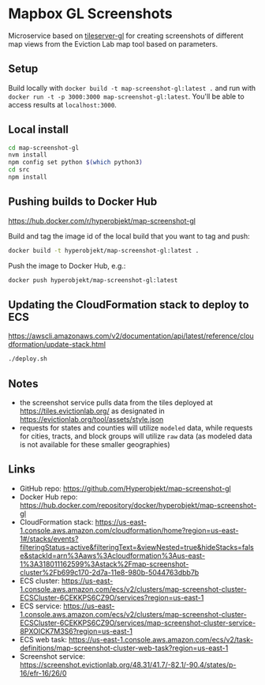 # Mapbox GL Screenshots

Microservice based on [tileserver-gl](https://github.com/klokantech/tileserver-gl) for creating screenshots of different map views from the Eviction Lab map tool based on parameters.

## Setup

Build locally with `docker build -t map-screenshot-gl:latest .` and run with `docker run -t -p 3000:3000 map-screenshot-gl:latest`. You'll be able to access results at `localhost:3000`.

## Local install

```bash
cd map-screenshot-gl
nvm install
npm config set python $(which python3)
cd src
npm install
```

## Pushing builds to Docker Hub

https://hub.docker.com/r/hyperobjekt/map-screenshot-gl

Build and tag the image id of the local build that you want to tag and push:

```bash
docker build -t hyperobjekt/map-screenshot-gl:latest .
```

Push the image to Docker Hub, e.g.:

```bash
docker push hyperobjekt/map-screenshot-gl:latest
```

## Updating the CloudFormation stack to deploy to ECS

https://awscli.amazonaws.com/v2/documentation/api/latest/reference/cloudformation/update-stack.html

```bash
./deploy.sh
```

## Notes

- the screenshot service pulls data from the tiles deployed at https://tiles.evictionlab.org/ as designated in https://evictionlab.org/tool/assets/style.json
- requests for states and counties will utilize `modeled` data, while requests for cities, tracts, and block groups will utilize `raw` data (as modeled data is not available for these smaller geographies)

## Links

 - GitHub repo: https://github.com/Hyperobjekt/map-screenshot-gl
 - Docker Hub repo: https://hub.docker.com/repository/docker/hyperobjekt/map-screenshot-gl
 - CloudFormation stack: https://us-east-1.console.aws.amazon.com/cloudformation/home?region=us-east-1#/stacks/events?filteringStatus=active&filteringText=&viewNested=true&hideStacks=false&stackId=arn%3Aaws%3Acloudformation%3Aus-east-1%3A318011162599%3Astack%2Fmap-screenshot-cluster%2Fb699c170-2d7a-11e8-980b-5044763dbb7b
 - ECS cluster: https://us-east-1.console.aws.amazon.com/ecs/v2/clusters/map-screenshot-cluster-ECSCluster-6CEKKPS6CZ9O/services?region=us-east-1
 - ECS service: https://us-east-1.console.aws.amazon.com/ecs/v2/clusters/map-screenshot-cluster-ECSCluster-6CEKKPS6CZ9O/services/map-screenshot-cluster-service-8PXOICK7M3S6?region=us-east-1
 - ECS web task: https://us-east-1.console.aws.amazon.com/ecs/v2/task-definitions/map-screenshot-cluster-web-task?region=us-east-1
 - Screenshot service: https://screenshot.evictionlab.org/48.31/41.7/-82.1/-90.4/states/p-16/efr-16/26/0
